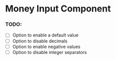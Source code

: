 # Money Input Component

### TODO:

- [ ]  Option to enable a default value 
- [ ]  Option to disable decimals
- [ ]  Option to enable negative values
- [ ]  Option to disable integer separators

